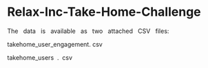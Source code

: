 # Relax-Inc-Take-Home-Challenge

The   data   is   available   as   two   attached   CSV   files:  

takehome_user_engagement. csv  

takehome_users  .  csv 
